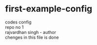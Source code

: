# first-example-config
codes config
<br>
repo no 1
<br>
rajvardhan singh - author
 <br>
 chenges in this file is done